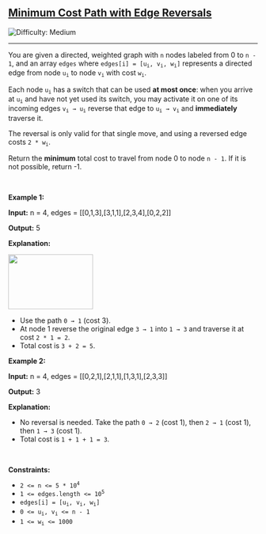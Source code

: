 <h2><a href="https://leetcode.com/problems/minimum-cost-path-with-edge-reversals">Minimum Cost Path with Edge Reversals</a></h2> <img src='https://img.shields.io/badge/Difficulty-Medium-orange' alt='Difficulty: Medium' /><hr><p>You are given a directed, weighted graph with <code>n</code> nodes labeled from 0 to <code>n - 1</code>, and an array <code>edges</code> where <code>edges[i] = [u<sub>i</sub>, v<sub>i</sub>, w<sub>i</sub>]</code> represents a directed edge from node <code>u<sub>i</sub></code> to node <code>v<sub>i</sub></code> with cost <code>w<sub>i</sub></code>.</p>

<p>Each node <code>u<sub>i</sub></code> has a switch that can be used <strong>at most once</strong>: when you arrive at <code>u<sub>i</sub></code> and have not yet used its switch, you may activate it on one of its incoming edges <code>v<sub>i</sub> &rarr; u<sub>i</sub></code> reverse that edge to <code>u<sub>i</sub> &rarr; v<sub>i</sub></code> and <strong>immediately</strong> traverse it.</p>

<p>The reversal is only valid for that single move, and using a reversed edge costs <code>2 * w<sub>i</sub></code>.</p>

<p>Return the <strong>minimum</strong> total cost to travel from node 0 to node <code>n - 1</code>. If it is not possible, return -1.</p>

<p>&nbsp;</p>
<p><strong class="example">Example 1:</strong></p>

<div class="example-block">
<p><strong>Input:</strong> <span class="example-io">n = 4, edges = [[0,1,3],[3,1,1],[2,3,4],[0,2,2]]</span></p>

<p><strong>Output:</strong> <span class="example-io">5</span></p>

<p><strong>Explanation: </strong></p>

<p><strong><img alt="" src="https://assets.leetcode.com/uploads/2025/05/07/e1drawio.png" style="width: 171px; height: 111px;" /></strong></p>

<ul>
	<li>Use the path <code>0 &rarr; 1</code> (cost 3).</li>
	<li>At node 1 reverse the original edge <code>3 &rarr; 1</code> into <code>1 &rarr; 3</code> and traverse it at cost <code>2 * 1 = 2</code>.</li>
	<li>Total cost is <code>3 + 2 = 5</code>.</li>
</ul>
</div>

<p><strong class="example">Example 2:</strong></p>

<div class="example-block">
<p><strong>Input:</strong> <span class="example-io">n = 4, edges = [[0,2,1],[2,1,1],[1,3,1],[2,3,3]]</span></p>

<p><strong>Output:</strong> <span class="example-io">3</span></p>

<p><strong>Explanation:</strong></p>

<ul>
	<li>No reversal is needed. Take the path <code>0 &rarr; 2</code> (cost 1), then <code>2 &rarr; 1</code> (cost 1), then <code>1 &rarr; 3</code> (cost 1).</li>
	<li>Total cost is <code>1 + 1 + 1 = 3</code>.</li>
</ul>
</div>

<p>&nbsp;</p>
<p><strong>Constraints:</strong></p>

<ul>
	<li><code>2 &lt;= n &lt;= 5 * 10<sup>4</sup></code></li>
	<li><code>1 &lt;= edges.length &lt;= 10<sup>5</sup></code></li>
	<li><code>edges[i] = [u<sub>i</sub>, v<sub>i</sub>, w<sub>i</sub>]</code></li>
	<li><code>0 &lt;= u<sub>i</sub>, v<sub>i</sub> &lt;= n - 1</code></li>
	<li><code>1 &lt;= w<sub>i</sub> &lt;= 1000</code></li>
</ul>

